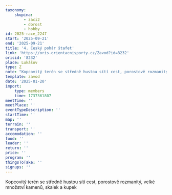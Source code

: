 ```yaml
---
taxonomy:
    skupina:
        - zaci2
        - dorost
        - hobby
id: 2025-race_2247
start: '2025-09-21'
end: '2025-09-21'
title: '4. Český pohár štafet'
link: 'https://oris.orientacnisporty.cz/Zavod?id=8232'
orisid: '8232'
place: Lukášov
type: Z
note: "Kopcovitý terén se středně hustou sítí cest, porostově rozmanitý, velké množství kamenů,\r\nskalek a kupek"
template: zavod
date: '2025-01-20'
import:
    type: members
    time: 1737361807
meetTime: ''
meetPlace: ''
eventTypeDescription: ''
startTime: ''
map: ''
terrain: ''
transport: ''
accomodation: ''
food: ''
leader: ''
return: ''
price: ''
program: ''
thingsToTake: ''
signups: ''
---
```


Kopcovitý terén se středně hustou sítí cest, porostově rozmanitý, velké množství kamenů,
skalek a kupek
